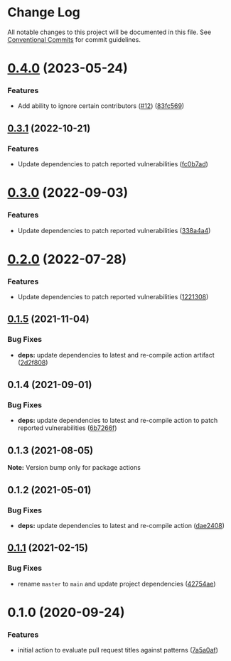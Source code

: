# Change Log

All notable changes to this project will be documented in this file.
See [Conventional Commits](https://conventionalcommits.org) for commit guidelines.

# [0.4.0](https://github.com/clowdhaus/actions/compare/v0.3.1...v0.4.0) (2023-05-24)

### Features

- Add ability to ignore certain contributors ([#12](https://github.com/clowdhaus/actions/issues/12)) ([83fc569](https://github.com/clowdhaus/actions/commit/83fc5695df8263e19282c410321e3bdc52e497c4))

## [0.3.1](https://github.com/clowdhaus/actions/compare/v0.3.0...v0.3.1) (2022-10-21)

### Features

- Update dependencies to patch reported vulnerabilities ([fc0b7ad](https://github.com/clowdhaus/actions/commit/fc0b7add580357608161f45418f29e588d2bb1d6))

# [0.3.0](https://github.com/clowdhaus/actions/compare/v0.2.0...v0.3.0) (2022-09-03)

### Features

- Update dependencies to patch reported vulnerabilities ([338a4a4](https://github.com/clowdhaus/actions/commit/338a4a4e082f8e567e2a37c99a2d9bb7af1781dd))

# [0.2.0](https://github.com/clowdhaus/actions/compare/v0.1.5...v0.2.0) (2022-07-28)

### Features

- Update dependencies to patch reported vulnerabilities ([1221308](https://github.com/clowdhaus/actions/commit/1221308cf1ef51588bf8d3cdce4d436aaa4dd884))

## [0.1.5](https://github.com/clowdhaus/actions/compare/v0.1.4...v0.1.5) (2021-11-04)

### Bug Fixes

- **deps:** update dependencies to latest and re-compile action artifact ([2d2f808](https://github.com/clowdhaus/actions/commit/2d2f808cb7335a39b423c7ed59075bd090b96a03))

## 0.1.4 (2021-09-01)

### Bug Fixes

- **deps:** update dependencies to latest and re-compile action to patch reported vulnerabilities ([6b7266f](https://github.com/clowdhaus/actions/commit/6b7266fc5ca49b7f67a80551803387132bd8bec0))

## 0.1.3 (2021-08-05)

**Note:** Version bump only for package actions

## 0.1.2 (2021-05-01)

### Bug Fixes

- **deps:** update dependencies to latest and re-compile action ([dae2408](https://github.com/clowdhaus/actions/commit/dae240845bc1c8aab7d9da2150de164ce95e9473))

## [0.1.1](https://github.com/clowdhaus/actions/compare/v0.1.0...v0.1.1) (2021-02-15)

### Bug Fixes

- rename `master` to `main` and update project dependencies ([42754ae](https://github.com/clowdhaus/actions/commit/42754ae539a6180ddfff86f70f69778caf2e2f98))

# 0.1.0 (2020-09-24)

### Features

- initial action to evaluate pull request titles against patterns ([7a5a0af](https://github.com/clowdhaus/actions/commit/7a5a0afc29e4e2864fd7aa50878f0a2ce18e1ad9))
